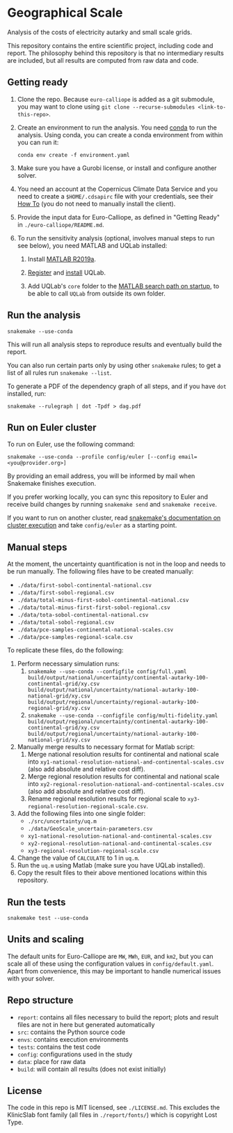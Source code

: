 # Geographical Scale

Analysis of the costs of electricity autarky and small scale grids.

This repository contains the entire scientific project, including code and report. The philosophy behind this repository is that no intermediary results are included, but all results are computed from raw data and code.

## Getting ready

1. Clone the repo. Because `euro-calliope` is added as a git submodule, you may want to clone using `git clone --recurse-submodules <link-to-this-repo>`.

2. Create an environment to run the analysis. You need [conda](https://conda.io/docs/index.html) to run the analysis. Using conda, you can create a conda environment from within you can run it:

    `conda env create -f environment.yaml`

3. Make sure you have a Gurobi license, or install and configure another solver.

4. You need an account at the Copernicus Climate Data Service and you need to create a `$HOME/.cdsapirc` file with your credentials, see their [How To](https://cds.climate.copernicus.eu/api-how-to) (you do not need to manually install the client).

5. Provide the input data for Euro-Calliope, as defined in "Getting Ready" in  `./euro-calliope/README.md`.

6. To run the sensitivity analysis (optional, involves manual steps to run see below), you need MATLAB and UQLab installed:

    1. Install [MATLAB R2019a](https://de.mathworks.com/products/matlab.html).

    2. [Register](https://www.uqlab.com/register) and [install](https://www.uqlab.com/install) UQLab.

    3. Add UQLab's `core` folder to the [MATLAB search path on startup](https://ch.mathworks.com/help/matlab/matlab_env/add-folders-to-matlab-search-path-at-startup.html), to be able to call `UQLab` from outside its own folder.

## Run the analysis

    snakemake --use-conda

This will run all analysis steps to reproduce results and eventually build the report.

You can also run certain parts only by using other `snakemake` rules; to get a list of all rules run `snakemake --list`.

To generate a PDF of the dependency graph of all steps, and if you have `dot` installed, run:

    snakemake --rulegraph | dot -Tpdf > dag.pdf

## Run on Euler cluster

To run on Euler, use the following command:

    snakemake --use-conda --profile config/euler [--config email=<you@provider.org>]

By providing an email address, you will be informed by mail when Snakemake finishes execution.

If you prefer working locally, you can sync this repository to Euler and receive build changes by running `snakemake send` and `snakemake receive`.

If you want to run on another cluster, read [snakemake's documentation on cluster execution](https://snakemake.readthedocs.io/en/stable/executable.html#cluster-execution) and take `config/euler` as a starting point.

## Manual steps

At the moment, the uncertainty quantification is not in the loop and needs to be run manually. The following files have to be created manually:

* `./data/first-sobol-continental-national.csv`
* `./data/first-sobol-regional.csv`
* `./data/total-minus-first-sobol-continental-national.csv`
* `./data/total-minus-first-first-sobol-regional.csv`
* `./data/tota-sobol-continental-national.csv`
* `./data/total-sobol-regional.csv`
* `./data/pce-samples-continental-national-scales.csv`
* `./data/pce-samples-regional-scale.csv`

To replicate these files, do the following:

1. Perform necessary simulation runs:
    1. `snakemake --use-conda --configfile config/full.yaml build/output/national/uncertainty/continental-autarky-100-continental-grid/xy.csv build/output/national/uncertainty/national-autarky-100-national-grid/xy.csv build/output/regional/uncertainty/regional-autarky-100-regional-grid/xy.csv`
    2. `snakemake --use-conda --configfile config/multi-fidelity.yaml build/output/regional/uncertainty/continental-autarky-100-continental-grid/xy.csv build/output/regional/uncertainty/national-autarky-100-national-grid/xy.csv`
2. Manually merge results to necessary format for Matlab script:
    1. Merge national resolution results for continental and national scale into `xy1-national-resolution-national-and-continental-scales.csv` (also add absolute and relative cost diff).
    2. Merge regional resolution results for continental and national scale into `xy2-regional-resolution-national-and-continental-scales.csv` (also add absolute and relative cost diff).
    3. Rename regional resolution results for regional scale to `xy3-regional-resolution-regional-scale.csv`.
3. Add the following files into one single folder:
    * `./src/uncertainty/uq.m`
    * `./data/GeoScale_uncertain-parameters.csv`
    * `xy1-national-resolution-national-and-continental-scales.csv`
    * `xy2-regional-resolution-national-and-continental-scales.csv`
    * `xy3-regional-resolution-regional-scale.csv`
4. Change the value of `CALCULATE` to 1 in `uq.m`.
4. Run the `uq.m` using Matlab (make sure you have UQLab installed).
5. Copy the result files to their above mentioned locations within this repository.

## Run the tests

    snakemake test --use-conda

## Units and scaling

The default units for Euro-Calliope are `MW`, `MWh`, `EUR`, and `km2`, but you can scale all of these using the configuration values in `config/default.yaml`. Apart from convenience, this may be important to handle numerical issues with your solver.

## Repo structure

* `report`: contains all files necessary to build the report; plots and result files are not in here but generated automatically
* `src`: contains the Python source code
* `envs`: contains execution environments
* `tests`: contains the test code
* `config`: configurations used in the study
* `data`: place for raw data
* `build`: will contain all results (does not exist initially)

## License

The code in this repo is MIT licensed, see `./LICENSE.md`. This excludes the KlinicSlab font family (all files in `./report/fonts/`) which is copyright Lost Type.
